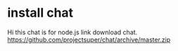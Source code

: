 # install chat
Hi this chat is for node.js link download chat.
https://github.com/projectsuper/chat/archive/master.zip
